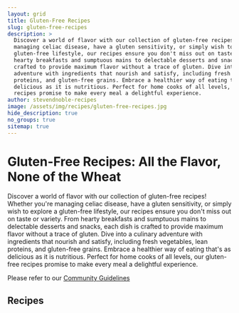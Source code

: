 ```yaml
---
layout: grid
title: Gluten-Free Recipes
slug: gluten-free-recipes
description: >
  Discover a world of flavor with our collection of gluten-free recipes! Whether you're
  managing celiac disease, have a gluten sensitivity, or simply wish to explore a
  gluten-free lifestyle, our recipes ensure you don't miss out on taste or variety. From
  hearty breakfasts and sumptuous mains to delectable desserts and snacks, each dish is
  crafted to provide maximum flavor without a trace of gluten. Dive into a culinary
  adventure with ingredients that nourish and satisfy, including fresh vegetables, lean
  proteins, and gluten-free grains. Embrace a healthier way of eating that's as
  delicious as it is nutritious. Perfect for home cooks of all levels, our gluten-free
  recipes promise to make every meal a delightful experience.
author: stevendnoble-recipes
image: /assets/img/recipes/gluten-free-recipes.jpg
hide_description: true
no_groups: true
sitemap: true
---
```


# Gluten-Free Recipes: All the Flavor, None of the Wheat

Discover a world of flavor with our collection of gluten-free recipes! Whether you're
managing celiac disease, have a gluten sensitivity, or simply wish to explore a
gluten-free lifestyle, our recipes ensure you don't miss out on taste or variety. From
hearty breakfasts and sumptuous mains to delectable desserts and snacks, each dish is
crafted to provide maximum flavor without a trace of gluten. Dive into a culinary
adventure with ingredients that nourish and satisfy, including fresh vegetables, lean
proteins, and gluten-free grains. Embrace a healthier way of eating that's as
delicious as it is nutritious. Perfect for home cooks of all levels, our gluten-free
recipes promise to make every meal a delightful experience.

Please refer to our [Community Guidelines](/community-guidelines)

## Recipes